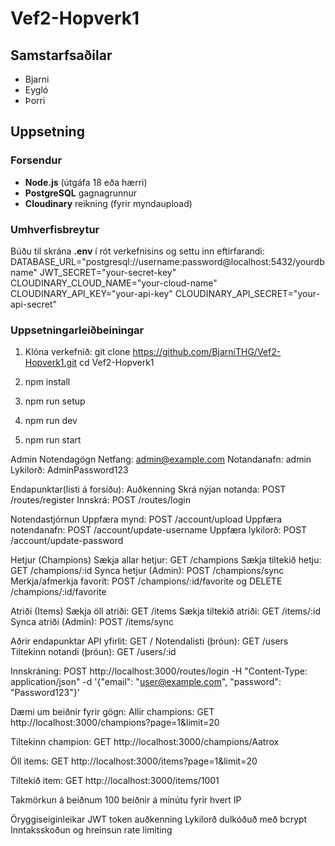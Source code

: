 # Vef2-Hopverk1

## Samstarfsaðilar
- Bjarni
- Eygló
- Þorri

## Uppsetning

### Forsendur
- **Node.js** (útgáfa 18 eða hærri)
- **PostgreSQL** gagnagrunnur
- **Cloudinary** reikning (fyrir myndaupload)

### Umhverfisbreytur
Búðu til skrána **.env** í rót verkefnisins og settu inn eftirfarandi:
DATABASE_URL="postgresql://username:password@localhost:5432/yourdbname" 
JWT_SECRET="your-secret-key" 
CLOUDINARY_CLOUD_NAME="your-cloud-name" 
CLOUDINARY_API_KEY="your-api-key" 
CLOUDINARY_API_SECRET="your-api-secret"

### Uppsetningarleiðbeiningar
1. Klóna verkefnið:
   git clone https://github.com/BjarniTHG/Vef2-Hopverk1.git
   cd Vef2-Hopverk1

2. npm install

3. npm run setup

4. npm run dev

5. npm run start

Admin Notendagögn
Netfang: admin@example.com
Notandanafn: admin
Lykilorð: AdminPassword123

Endapunktar(listi á forsíðu):
Auðkenning
Skrá nýjan notanda: POST /routes/register
Innskrá: POST /routes/login

Notendastjórnun
Uppfæra mynd: POST /account/upload
Uppfæra notendanafn: POST /account/update-username
Uppfæra lykilorð: POST /account/update-password

Hetjur (Champions)
Sækja allar hetjur: GET /champions
Sækja tiltekið hetju: GET /champions/:id
Synca hetjur (Admin): POST /champions/sync
Merkja/afmerkja favorit: POST /champions/:id/favorite og DELETE /champions/:id/favorite

Atriði (Items)
Sækja öll atriði: GET /items
Sækja tiltekið atriði: GET /items/:id
Synca atriði (Admin): POST /items/sync

Aðrir endapunktar
API yfirlit: GET /
Notendalisti (þróun): GET /users
Tiltekinn notandi (þróun): GET /users/:id

Innskráning:
POST http://localhost:3000/routes/login
  -H "Content-Type: application/json"
  -d '{"email": "user@example.com", "password": "Password123"}'

Dæmi um beiðnir fyrir gögn:
Allir champions:
GET http://localhost:3000/champions?page=1&limit=20

Tiltekinn champion:
GET http://localhost:3000/champions/Aatrox

Öll items:
GET http://localhost:3000/items?page=1&limit=20

Tiltekið item:
GET http://localhost:3000/items/1001

Takmörkun á beiðnum
100 beiðnir á mínútu fyrir hvert IP

Öryggiseiginleikar
JWT token auðkenning
Lykilorð dulkóðuð með bcrypt
Inntaksskoðun og hreinsun
rate limiting